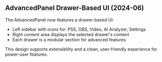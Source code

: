 

## AdvancedPanel Drawer-Based UI (2024-06)
The AdvancedPanel now features a drawer-based UI:
- Left sidebar with icons for: PSS, OBS, Video, AI Analyzer, Settings
- Right content area displays the selected drawer's content
- Each drawer is a modular section for advanced features

This design supports extensibility and a clean, user-friendly experience for power-user features. 